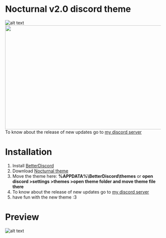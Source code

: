 # Nocturnal v2.0 discord theme
![alt text](https://media2.giphy.com/media/QuVct1GCQdD62tKkgh/giphy.gif)<img src="https://media2.giphy.com/media/QuVct1GCQdD62tKkgh/giphy.gif" width="1012" height="337" />
To know about the release of new updates go to [my discord server](https://discord.gg/rN4czz9)
# Installation
1. Install [BetterDiscord](https://betterdiscord.net/)
2. Download [Nocturnal theme](https://github.com/FlashAL/Nocturnal-discord-theme/releases)
3. Move the theme here: **%APPDATA%\BetterDiscord\themes** or **open discord >settings >themes >open theme folder and move theme file there**
4. To know about the release of new updates go to [my discord server](https://discord.gg/rN4czz9)
5. have fun with the new theme :3
# Preview
![alt text](https://i.imgur.com/jYQG0bB.png)
